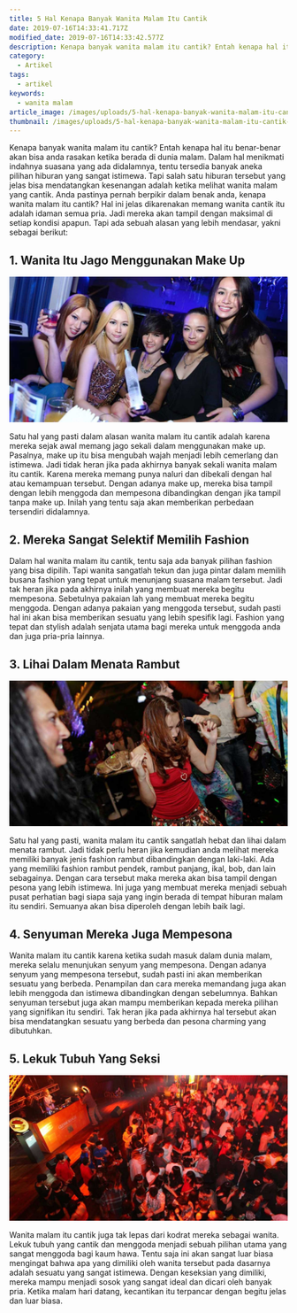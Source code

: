 ```yaml
---
title: 5 Hal Kenapa Banyak Wanita Malam Itu Cantik
date: 2019-07-16T14:33:41.717Z
modified_date: 2019-07-16T14:33:42.577Z
description: Kenapa banyak wanita malam itu cantik? Entah kenapa hal itu benar-benar akan bisa anda rasakan ketika berada di dunia malam. 
category:
  - Artikel
tags:
  - artikel
keywords:
  - wanita malam
article_image: /images/uploads/5-hal-kenapa-banyak-wanita-malam-itu-cantik-3.jpg
thumbnail: /images/uploads/5-hal-kenapa-banyak-wanita-malam-itu-cantik-3-006.jpg
---
```

Kenapa banyak wanita malam itu cantik? Entah kenapa hal itu benar-benar akan bisa anda rasakan ketika berada di dunia malam. Dalam hal menikmati indahnya suasana yang ada didalamnya, tentu tersedia banyak aneka pilihan hiburan yang sangat istimewa. Tapi salah satu hiburan tersebut yang jelas bisa mendatangkan kesenangan adalah ketika melihat wanita malam yang cantik. Anda pastinya pernah berpikir dalam benak anda, kenapa wanita malam itu cantik? Hal ini jelas dikarenakan memang wanita cantik itu adalah idaman semua pria. Jadi mereka akan tampil dengan maksimal di setiap kondisi apapun. Tapi ada sebuah alasan yang lebih mendasar, yakni sebagai berikut:



## 1. Wanita Itu Jago Menggunakan Make Up

![5 Hal Kenapa Banyak Wanita Malam Itu Cantik](/images/uploads/5-hal-kenapa-banyak-wanita-malam-itu-cantik-3.jpg)

Satu hal yang pasti dalam alasan wanita malam itu cantik adalah karena mereka sejak awal memang jago sekali dalam menggunakan make up. Pasalnya, make up itu bisa mengubah wajah menjadi lebih cemerlang dan istimewa. Jadi tidak heran jika pada akhirnya banyak sekali wanita malam itu cantik. Karena mereka memang punya naluri dan dibekali dengan hal atau kemampuan tersebut. Dengan adanya make up, mereka bisa tampil dengan lebih menggoda dan mempesona dibandingkan dengan jika tampil tanpa make up. Inilah yang tentu saja akan memberikan perbedaan tersendiri didalamnya.



## 2. Mereka Sangat Selektif Memilih Fashion

Dalam hal wanita malam itu cantik, tentu saja ada banyak pilihan fashion yang bisa dipilih. Tapi wanita sangatlah tekun dan juga pintar dalam memilih busana fashion yang tepat untuk menunjang suasana malam tersebut. Jadi tak heran jika pada akhirnya inilah yang membuat mereka begitu mempesona. Sebetulnya pakaian lah yang membuat mereka begitu menggoda. Dengan adanya pakaian yang menggoda tersebut, sudah pasti hal ini akan bisa memberikan sesuatu yang lebih spesifik lagi. Fashion yang tepat dan stylish adalah senjata utama bagi mereka untuk menggoda anda dan juga pria-pria lainnya.



## 3. Lihai Dalam Menata Rambut

![5 Hal Kenapa Banyak Wanita Malam Itu Cantik](/images/uploads/5-hal-kenapa-banyak-wanita-malam-itu-cantik-2.jpg)

Satu hal yang pasti, wanita malam itu cantik sangatlah hebat dan lihai dalam menata rambut. Jadi tidak perlu heran jika kemudian anda melihat mereka memiliki banyak jenis fashion rambut dibandingkan dengan laki-laki. Ada yang memiliki fashion rambut pendek, rambut panjang, ikal, bob, dan lain sebagainya. Dengan cara tersebut maka mereka akan bisa tampil dengan pesona yang lebih istimewa. Ini juga yang membuat mereka menjadi sebuah pusat perhatian bagi siapa saja yang ingin berada di tempat hiburan malam itu sendiri. Semuanya akan bisa diperoleh dengan lebih baik lagi.



## 4. Senyuman Mereka Juga Mempesona

Wanita malam itu cantik karena ketika sudah masuk dalam dunia malam, mereka selalu menunjukan senyum yang mempesona. Dengan adanya senyum yang mempesona tersebut, sudah pasti ini akan memberikan sesuatu yang berbeda. Penampilan dan cara mereka memandang juga akan lebih menggoda dan istimewa dibandingkan dengan sebelumnya. Bahkan senyuman tersebut juga akan mampu memberikan kepada mereka pilihan yang signifikan itu sendiri. Tak heran jika pada akhirnya hal tersebut akan bisa mendatangkan sesuatu yang berbeda dan pesona charming yang dibutuhkan.



## 5. Lekuk Tubuh Yang Seksi

![5 Hal Kenapa Banyak Wanita Malam Itu Cantik](/images/uploads/5-hal-kenapa-banyak-wanita-malam-itu-cantik-1.jpg)

Wanita malam itu cantik juga tak lepas dari kodrat mereka sebagai wanita. Lekuk tubuh yang cantik dan menggoda menjadi sebuah pilihan utama yang sangat menggoda bagi kaum hawa. Tentu saja ini akan sangat luar biasa mengingat bahwa apa yang dimiliki oleh wanita tersebut pada dasarnya adalah sesuatu yang sangat istimewa. Dengan keseksian yang dimiliki, mereka mampu menjadi sosok yang sangat ideal dan dicari oleh banyak pria. Ketika malam hari datang, kecantikan itu terpancar dengan begitu jelas dan luar biasa.
